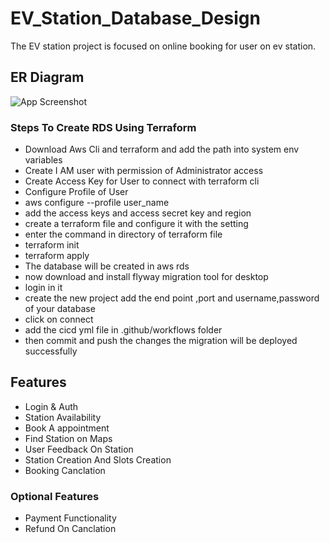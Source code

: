# EV_Station_Database_Design

The EV station project is focused on online booking for user on ev station.


## ER Diagram
![App Screenshot](MicrosoftTeams-image(1).png)


### Steps To Create RDS Using Terraform
- Download Aws Cli and terraform and add the path into system env variables
- Create I AM user with permission of Administrator access
- Create Access Key for User to connect with terraform cli
- Configure Profile of User
- aws configure --profile user_name
- add the access keys and access secret key and region
- create a terraform file and configure it with the setting
- enter the command in directory of terraform file
- terraform init
- terraform apply
- The database will be created in aws rds
- now download and install flyway migration tool for desktop
- login in it
- create the new project add the end point ,port and username,password of your database
- click on connect
- add the cicd yml file in .github/workflows folder
- then commit and push the changes the migration will be deployed successfully

 
## Features

- Login & Auth
- Station Availability
- Book A appointment
- Find Station on Maps
- User Feedback On Station
- Station Creation And Slots Creation
- Booking Canclation

### Optional Features
- Payment Functionality
- Refund On Canclation

